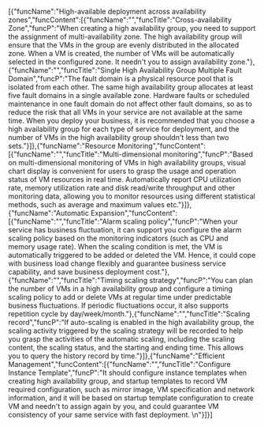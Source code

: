 [{"funcName":"High-available deployment across availability zones","funcContent":[{"funcName":"","funcTitle":"Cross-availability Zone","funcP":"When creating a high availability group, you need to support the assignment of multi-availability zone. The high availability group will ensure that the VMs in the group are evenly distributed in the allocated zone. When a VM is created, the number of VMs will be automatically selected in the configured zone. It needn't you to assign availability zone."},{"funcName":"","funcTitle":"Single High Availability Group Multiple Fault Domain","funcP":"The fault domain is a physical resource pool that is isolated from each other. The same high availability group allocates at least five fault domains in a single available zone. Hardware faults or scheduled maintenance in one fault domain do not affect other fault domains, so as to reduce the risk that all VMs in your service are not available at the same time. When you deploy your business, it is recommended that you choose a high availability group for each type of service for deployment, and the number of VMs in the high availability group shouldn't less than two sets."}]},{"funcName":"Resource Monitoring","funcContent":[{"funcName":"","funcTitle":"Multi-dimensional monitoring","funcP":"Based on multi-dimensional monitoring of VMs in high availability groups, visual chart display is convenient for users to grasp the usage and operation status of VM resources in real time. Automatically report CPU utilization rate, memory utilization rate and disk read/write throughput and other monitoring data, allowing you to monitor resources using different statistical methods, such as average and maximum values etc."}]},{"funcName":"Automatic Expansion","funcContent":[{"funcName":"","funcTitle":"Alarm scaling policy","funcP":"When your service has business fluctuation, it can support you configure the alarm scaling policy based on the monitoring indicators (such as CPU and memory usage rate). When the scaling condition is met, the VM is automatically triggered to be added or deleted the VM. Hence, it could cope with business load change flexibly and guarantee business service capability, and save business deployment cost."},{"funcName":"","funcTitle":"Timing scaling strategy","funcP":"You can plan the number of VMs in a high availability group and configure a timing scaling policy to add or delete VMs at regular time under predictable business fluctuations. If periodic fluctuations occur, it also supports repetition cycle by day/week/month."},{"funcName":"","funcTitle":"Scaling record","funcP":"If auto-scaling is enabled in the high availability group, the scaling activity triggered by the scaling strategy will be recorded to help you grasp the activities of the automatic scaling, including the scaling content, the scaling status, and the starting and ending time. This allows you to query the history record by time."}]},{"funcName":"Efficient Management","funcContent":[{"funcName":"","funcTitle":"Configure Instance Template","funcP":"It should configure instance templates when creating high availability group, and startup templates to record VM required configuration, such as mirror image, VM specification and network information, and it will be based on startup template configuration to create VM and needn't to assign again by you, and could guarantee VM consistency of your same service with fast deployment. \n"}]}]